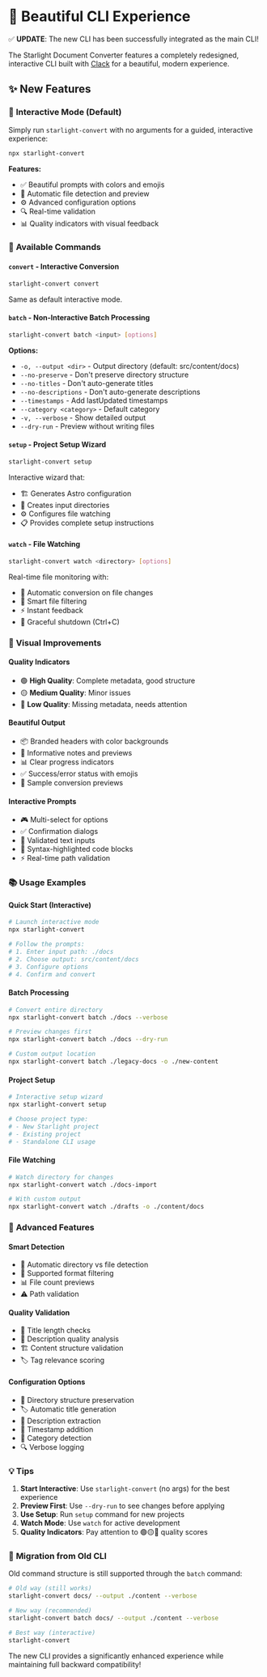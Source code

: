 # 🌟 Beautiful CLI Experience

✅ **UPDATE**: The new CLI has been successfully integrated as the main CLI!

The Starlight Document Converter features a completely redesigned, interactive CLI built with [Clack](https://clack.cc/) for a beautiful, modern experience.

## ✨ New Features

### 🎯 **Interactive Mode** (Default)
Simply run `starlight-convert` with no arguments for a guided, interactive experience:

```bash
npx starlight-convert
```

**Features:**
- ✅ Beautiful prompts with colors and emojis
- 📁 Automatic file detection and preview
- ⚙️ Advanced configuration options
- 🔍 Real-time validation
- 📊 Quality indicators with visual feedback

### 🚀 **Available Commands**

#### `convert` - Interactive Conversion
```bash
starlight-convert convert
```
Same as default interactive mode.

#### `batch` - Non-Interactive Batch Processing
```bash
starlight-convert batch <input> [options]
```

**Options:**
- `-o, --output <dir>` - Output directory (default: src/content/docs)
- `--no-preserve` - Don't preserve directory structure
- `--no-titles` - Don't auto-generate titles
- `--no-descriptions` - Don't auto-generate descriptions
- `--timestamps` - Add lastUpdated timestamps
- `--category <category>` - Default category
- `-v, --verbose` - Show detailed output
- `--dry-run` - Preview without writing files

#### `setup` - Project Setup Wizard
```bash
starlight-convert setup
```

Interactive wizard that:
- 🏗️ Generates Astro configuration
- 📂 Creates input directories
- ⚙️ Configures file watching
- 📋 Provides complete setup instructions

#### `watch` - File Watching
```bash
starlight-convert watch <directory> [options]
```

Real-time file monitoring with:
- 👀 Automatic conversion on file changes
- 🎯 Smart file filtering
- ⚡ Instant feedback
- 🛑 Graceful shutdown (Ctrl+C)

### 🎨 **Visual Improvements**

#### **Quality Indicators**
- 🟢 **High Quality**: Complete metadata, good structure
- 🟡 **Medium Quality**: Minor issues 
- 🔴 **Low Quality**: Missing metadata, needs attention

#### **Beautiful Output**
- 📦 Branded headers with color backgrounds
- 📝 Informative notes and previews
- 📊 Clear progress indicators
- ✅ Success/error status with emojis
- 🎯 Sample conversion previews

#### **Interactive Prompts**
- 🎮 Multi-select for options
- ✅ Confirmation dialogs
- 📝 Validated text inputs
- 🎨 Syntax-highlighted code blocks
- ⚡ Real-time path validation

### 📚 **Usage Examples**

#### Quick Start (Interactive)
```bash
# Launch interactive mode
npx starlight-convert

# Follow the prompts:
# 1. Enter input path: ./docs
# 2. Choose output: src/content/docs  
# 3. Configure options
# 4. Confirm and convert
```

#### Batch Processing
```bash
# Convert entire directory
npx starlight-convert batch ./docs --verbose

# Preview changes first
npx starlight-convert batch ./docs --dry-run

# Custom output location
npx starlight-convert batch ./legacy-docs -o ./new-content
```

#### Project Setup
```bash
# Interactive setup wizard
npx starlight-convert setup

# Choose project type:
# - New Starlight project
# - Existing project  
# - Standalone CLI usage
```

#### File Watching
```bash
# Watch directory for changes
npx starlight-convert watch ./docs-import

# With custom output
npx starlight-convert watch ./drafts -o ./content/docs
```

### 🔧 **Advanced Features**

#### **Smart Detection**
- 📁 Automatic directory vs file detection
- 🎯 Supported format filtering
- 📊 File count previews
- ⚠️ Path validation

#### **Quality Validation**
- 📏 Title length checks
- 📝 Description quality analysis
- 🏗️ Content structure validation
- 🏷️ Tag relevance scoring

#### **Configuration Options**
- 📂 Directory structure preservation
- 🏷️ Automatic title generation
- 📝 Description extraction
- 📅 Timestamp addition
- 🎨 Category detection
- 🔍 Verbose logging

### 💡 **Tips**

1. **Start Interactive**: Use `starlight-convert` (no args) for the best experience
2. **Preview First**: Use `--dry-run` to see changes before applying
3. **Use Setup**: Run `setup` command for new projects
4. **Watch Mode**: Use `watch` for active development
5. **Quality Indicators**: Pay attention to 🟢🟡🔴 quality scores

### 🎯 **Migration from Old CLI**

Old command structure is still supported through the `batch` command:

```bash
# Old way (still works)
starlight-convert docs/ --output ./content --verbose

# New way (recommended)
starlight-convert batch docs/ --output ./content --verbose

# Best way (interactive)
starlight-convert
```

The new CLI provides a significantly enhanced experience while maintaining full backward compatibility!